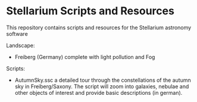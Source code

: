 # Stellarium Scripts and Resources

This repository contains scripts and resources for the Stellarium astronomy software

Landscape:
- Freiberg (Germany) complete with light pollution and Fog

Scripts:
- AutumnSky.ssc a detailed tour through the constellations of the autumn sky in Freiberg/Saxony. The script will zoom into galaxies, nebulae and other objects of interest and provide basic descriptions (in german).
